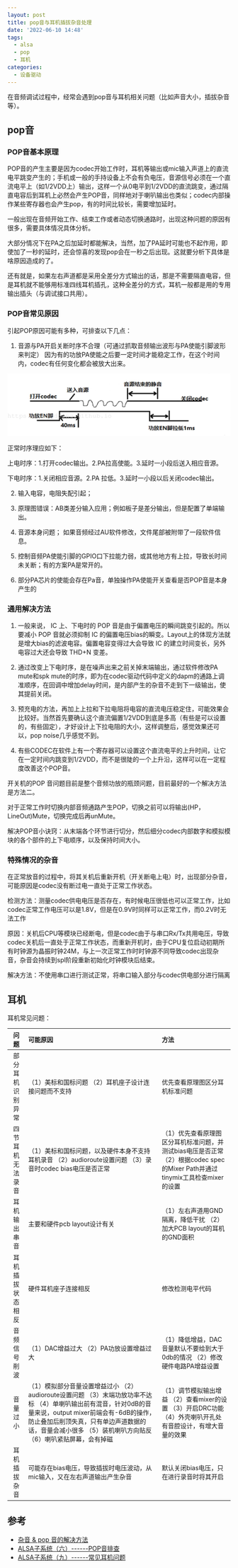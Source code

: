 ```yaml
---
layout: post
title: pop音与耳机插拔杂音处理
date: '2022-06-10 14:48'
tags:
  - alsa
  - pop
  - 耳机
categories:
  - 设备驱动
---
```


在音频调试过程中，经常会遇到pop音与耳机相关问题（比如声音大小，插拔杂音等）。

<!--more-->


## pop音

### POP音基本原理

POP音的产生主要是因为codec开始工作时，耳机等输出或mic输入声道上的直流电平跳变产生的；手机或一般的手持设备上不会有负电压，音源信号必须在一个直流电平上（如1/2VDD上）输出，这样一个从0电平到1/2VDD的直流跳变，通过隔直电容后到耳机上必然会产生POP音，同样地对于喇叭输出也类似；codec内部操作某些寄存器也会产生pop，有的时间比较长，需要增加延时。

一般出现在音频开始工作、结束工作或者动态切换通路时，出现这种问题的原因有很多，需要具体情况具体分析。

大部分情况下在PA之后加延时都能解决，当然，加了PA延时可能也不起作用，即使加了一秒的延时，还会惊喜的发现pop会在一秒之后出现。这就要分析下具体是啥原因造成的了。


还有就是，如果左右声道都是采用全差分方式输出的话，那是不需要隔直电容，但是耳机就不能够用标准四线耳机插孔，这种全差分的方式，耳机一般都是用的专用输出插头（与调试接口共用）。


### POP音常见原因

引起POP原因可能有多种，可排查以下几点：

1. 音源与PA开启关断时序不合理（可通过抓取音频输出波形与PA使能引脚波形来判定）
因为有的功放PA使能之后要一定时间才能稳定工作，在这个时间内，codec有任何变化都会被放大出来。

![音频功放开关](/images/2022/06/音频功放开关.png)

正常时序理应如下：

上电时序：1.打开codec输出。2.PA拉高使能。3.延时一小段后送入相应音源。

下电时序：1.关闭相应音源。2.PA 拉低。3.延时一小段以后关闭codec输出。

2. 输入电容，电阻失配引起；

3. 原理图错误：AB类差分输入应用；例如板子是差分输出，但是配置了单端输出。

4. 音源本身问题； 如果音频经过AU软件修改，文件尾部被附带了一段软件信息。

5. 控制音频PA使能引脚的GPIO口下拉能力弱，或其他地方有上拉，导致长时间未关断；有的方案PA是常开的。

6. 部分PA芯片的使能会存在Pa音，单独操作PA使能开关查看是否POP音是本身产生的


### 通用解决方法

1. 一般来说， IC 上、下电时的 POP 音是由于偏置电压的瞬间跳变引起的。所以要减小 POP 音就必须抑制 IC 的偏置电压bias的瞬变。Layout上的体现方法就是增大bias的滤波电容。偏置电容变得过大会导致 IC 的建立时间变长，另外电容过大还会导致 THD+N 变差。

2. 通过改变上下电时序，是在噪声出来之前关掉末端输出，通过软件修改PA mute和spk mute的时序，即为在codec驱动代码中定义的dapm的通路上调准顺序，在回调中增加delay时间，是内部产生的杂音不走到下一级输出，使其提前关闭。

3. 预充电的方法，再加上上拉和下拉电阻将电容的直流电压稳定住，可能效果会比较好。当然首先要确认这个直流偏置1/2VDD到底是多高（有些是可以设置的，有些固定），才好设计上下拉电阻的大小，这样调整后，感觉效果还可以，pop noise几乎感觉不到。

4. 有些CODEC在软件上有一个寄存器可以设置这个直流电平的上升时间，让它在一定时间内跳变到1/2VDD，而不是很陡的一个上升沿，这样可以在一定程度改善这个POP音。

开关机的POP 音问题目前是整个音频功放的瓶颈问题，目前最好的一个解决方法是方法二。

对于正常工作时切换内部音频通路产生POP，切换之前可以将输出(HP，LineOut)Mute，切换完成后再unMute。

解决POP音小诀窍：从末端各个环节进行切分，然后细分codec内部数字和模拟模块的各个部件的上下电顺序，以及保持时间大小。


### 特殊情况的杂音

在正常放音的过程中，将其关机后重新开机（开关断电上电）时，出现部分杂音，可能原因是codec没有断过电一直处于正常工作状态。

检测方法：测量codec供电电压是否存在，有时候电压很低也可以正常工作，比如codec正常工作电压可以是1.8V，但是在0.9V时同样可以正常工作，而0.2V时无法工作

原因：关机后CPU等模块已经断电，但是codec由于与串口Rx/Tx共用电压，导致codec关机后一直处于正常工作状态，而重新开机时，由于CPU复位启动初期所有时钟源为晶振时钟24M，与上一次正常工作时时钟源不同导致codec出现杂音，杂音会持续到spl阶段重新初始化时钟模块后结束。

解决方法：不使用串口进行测试正常，将串口输入部分与codec供电部分进行隔离


## 耳机


耳机常见问题：

| 问题  | 可能原因  | 方法  |
|:----:|:------|:-------|
| 部分耳机识别异常  | （1）美标和国标问题 （2）耳机座子设计连接问题而不支持  | 优先查看原理图区分耳机标准问题  |
| 四节耳机无法录音  | （1）美标和国标问题，以及硬件本身不支持耳机录音 （2）audioroute设置问题 （3）录音时codec bias电压是否正常 | （1）优先查看原理图区分耳机标准问题，并测试bias电压是否正常 （2）根据codec spec的Mixer Path并通过tinymix工具检查mixer的设置  |
| 耳机输出串音  | 主要和硬件pcb layout设计有关  | （1）左右声道用GND隔离，降低干扰 （2）加大PCB layout的耳机的GND面积   |
| 耳机插拔状态相反 | 硬件耳机座子连接相反 | 修改检测电平代码 |
| 音频信号削波   | （1）DAC增益过大 （2）PA功放设置增益过大  | （1）降低增益，DAC音量默认不要给到大于0db的情况 （2）修改硬件电路PA增益设置  |
| 音量过小  | （1）模拟部分音量设置增益过小 （2）audioroute设置问题 （3）末端功放功率不达标 （4）单喇叭输出前有混音，针对0dB的音量来说，output mixer前端会有-6dB的操作，防止叠加后削顶失真，只有单边声道数据的话，音量会减小很多 （5）装机喇叭方向贴反 （6）喇叭紧贴屏幕，会有掉磁  | （1）调节模拟输出增益 （2）查看mixer的设置 （3）开启DRC功能 （4）外壳喇叭开孔处有音腔设计，有增大音量的效果  |
| 耳机插拔杂音   | 可能存在bias电压，导致插拔时电压波动，从mic输入，又在左右声道输出产生杂音  | 默认关闭bias电压，只在进行录音时将其开启  |


## 参考

- [杂音 & pop 音的解决方法](https://blog.csdn.net/dyron/article/details/8161875)
- [ALSA子系统（六）------POP音排查](https://blog.csdn.net/guet_kite/article/details/110819634)
- [ALSA子系统（九）------常见耳机问题](https://blog.csdn.net/Guet_Kite/article/details/110821857)
